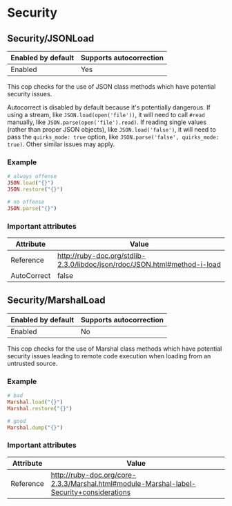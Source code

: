 # Security

## Security/JSONLoad

Enabled by default | Supports autocorrection
--- | ---
Enabled | Yes

This cop checks for the use of JSON class methods which have potential
security issues.

Autocorrect is disabled by default because it's potentially dangerous.
If using a stream, like `JSON.load(open('file'))`, it will need to call
`#read` manually, like `JSON.parse(open('file').read)`.
If reading single values (rather than proper JSON objects), like
`JSON.load('false')`, it will need to pass the `quirks_mode: true`
option, like `JSON.parse('false', quirks_mode: true)`.
Other similar issues may apply.

### Example

```ruby
# always offense
JSON.load("{}")
JSON.restore("{}")

# no offense
JSON.parse("{}")
```

### Important attributes

Attribute | Value
--- | ---
Reference | http://ruby-doc.org/stdlib-2.3.0/libdoc/json/rdoc/JSON.html#method-i-load
AutoCorrect | false


## Security/MarshalLoad

Enabled by default | Supports autocorrection
--- | ---
Enabled | No

This cop checks for the use of Marshal class methods which have
potential security issues leading to remote code execution when
loading from an untrusted source.

### Example

```ruby
# bad
Marshal.load("{}")
Marshal.restore("{}")

# good
Marshal.dump("{}")
```

### Important attributes

Attribute | Value
--- | ---
Reference | http://ruby-doc.org/core-2.3.3/Marshal.html#module-Marshal-label-Security+considerations

